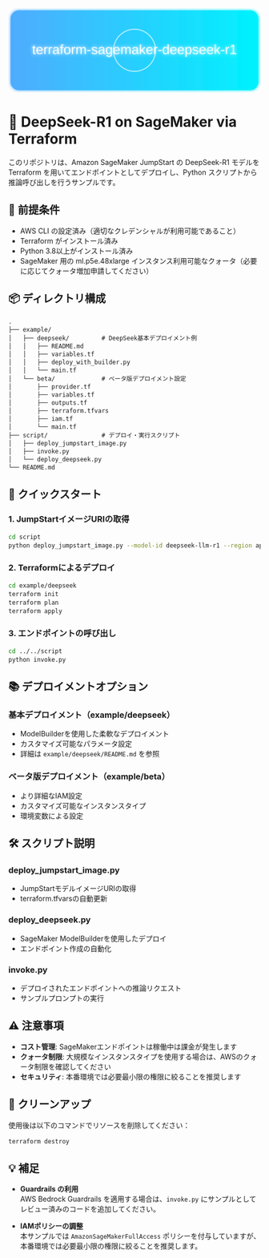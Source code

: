 <div align="center">
  <img src="assets/deepseek_header.svg" alt="DeepSeek Header" width="800">
</div>

# 🚀 DeepSeek-R1 on SageMaker via Terraform

このリポジトリは、Amazon SageMaker JumpStart の DeepSeek-R1 モデルを Terraform を用いてエンドポイントとしてデプロイし、Python スクリプトから推論呼び出しを行うサンプルです。

## 🔧 前提条件

- AWS CLI の設定済み（適切なクレデンシャルが利用可能であること）
- Terraform がインストール済み
- Python 3.8以上がインストール済み
- SageMaker 用の ml.p5e.48xlarge インスタンス利用可能なクォータ（必要に応じてクォータ増加申請してください）

## 📦 ディレクトリ構成

```
.
├── example/
│   ├── deepseek/         # DeepSeek基本デプロイメント例
│   │   ├── README.md
│   │   ├── variables.tf
│   │   ├── deploy_with_builder.py
│   │   └── main.tf
│   └── beta/             # ベータ版デプロイメント設定
│       ├── provider.tf
│       ├── variables.tf
│       ├── outputs.tf
│       ├── terraform.tfvars
│       ├── iam.tf
│       └── main.tf
├── script/               # デプロイ・実行スクリプト
│   ├── deploy_jumpstart_image.py
│   ├── invoke.py
│   └── deploy_deepseek.py
└── README.md
```

## 🚀 クイックスタート

### 1. JumpStartイメージURIの取得

```bash
cd script
python deploy_jumpstart_image.py --model-id deepseek-llm-r1 --region ap-northeast-1
```

### 2. Terraformによるデプロイ

```bash
cd example/deepseek
terraform init
terraform plan
terraform apply
```

### 3. エンドポイントの呼び出し

```bash
cd ../../script
python invoke.py
```

## 📚 デプロイメントオプション

### 基本デプロイメント（example/deepseek）

- ModelBuilderを使用した柔軟なデプロイメント
- カスタマイズ可能なパラメータ設定
- 詳細は `example/deepseek/README.md` を参照

### ベータ版デプロイメント（example/beta）

- より詳細なIAM設定
- カスタマイズ可能なインスタンスタイプ
- 環境変数による設定

## 🛠️ スクリプト説明

### deploy_jumpstart_image.py
- JumpStartモデルイメージURIの取得
- terraform.tfvarsの自動更新

### deploy_deepseek.py
- SageMaker ModelBuilderを使用したデプロイ
- エンドポイント作成の自動化

### invoke.py
- デプロイされたエンドポイントへの推論リクエスト
- サンプルプロンプトの実行

## ⚠️ 注意事項

- **コスト管理**: SageMakerエンドポイントは稼働中は課金が発生します
- **クォータ制限**: 大規模なインスタンスタイプを使用する場合は、AWSのクォータ制限を確認してください
- **セキュリティ**: 本番環境では必要最小限の権限に絞ることを推奨します

## 🧹 クリーンアップ

使用後は以下のコマンドでリソースを削除してください：

```bash
terraform destroy
```

## 💡 補足

- **Guardrails の利用**  
  AWS Bedrock Guardrails を適用する場合は、`invoke.py` にサンプルとしてレビュー済みのコードを追加してください。

- **IAMポリシーの調整**  
  本サンプルでは `AmazonSageMakerFullAccess` ポリシーを付与していますが、本番環境では必要最小限の権限に絞ることを推奨します。